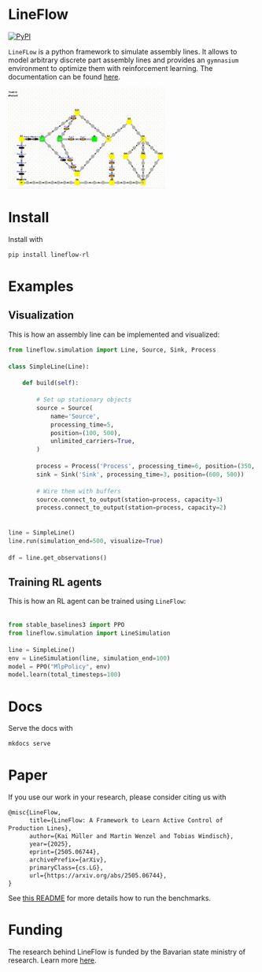 # LineFlow

[![PyPI](https://img.shields.io/pypi/v/lineflow-rl)](https://pypi.org/project/lineflow-rl/)

`LineFLow` is a python framework to simulate assembly lines. It allows to model
arbitrary discrete part assembly lines and provides an `gymnasium` environment to
optimize them with reinforcement learning. The documentation can be
found [here](https://hs-kempten.github.io/lineflow/).

![til](docs/imgs/lineflow.gif)
# Install

Install with

```bash
pip install lineflow-rl
```

# Examples


## Visualization 
This is how an assembly line can be implemented and visualized:


```python
from lineflow.simulation import Line, Source, Sink, Process

class SimpleLine(Line):

    def build(self):

        # Set up stationary objects
        source = Source(
            name='Source',
            processing_time=5,
            position=(100, 500),
            unlimited_carriers=True,
        )

        process = Process('Process', processing_time=6, position=(350, 500))
        sink = Sink('Sink', processing_time=3, position=(600, 500))
        
        # Wire them with buffers
        source.connect_to_output(station=process, capacity=3)
        process.connect_to_output(station=process, capacity=2)


line = SimpleLine()
line.run(simulation_end=500, visualize=True)

df = line.get_observations()
```

## Training RL agents

This is how an RL agent can be trained using `LineFlow`:

```python

from stable_baselines3 import PPO
from lineflow.simulation import LineSimulation

line = SimpleLine()
env = LineSimulation(line, simulation_end=100)
model = PPO("MlpPolicy", env)
model.learn(total_timesteps=100)
```

# Docs

Serve the docs with

```bash
mkdocs serve
```


# Paper

If you use our work in your research, please consider citing us with

```
@misc{LineFlow,
      title={LineFlow: A Framework to Learn Active Control of Production Lines}, 
      author={Kai Müller and Martin Wenzel and Tobias Windisch},
      year={2025},
      eprint={2505.06744},
      archivePrefix={arXiv},
      primaryClass={cs.LG},
      url={https://arxiv.org/abs/2505.06744}, 
}
```

See [this README](./scripts/README.md) for more details how to run the benchmarks.


# Funding

The research behind LineFlow is funded by the Bavarian state ministry of research. Learn more
[here](https://kefis.fza.hs-kempten.de/de/forschungsprojekt/599-lineflow).
